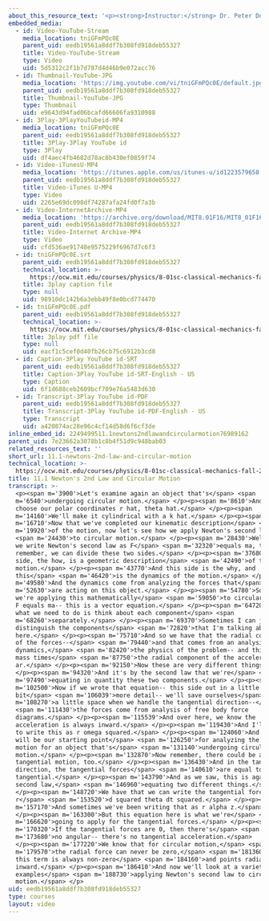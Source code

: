 ```yaml
---
about_this_resource_text: '<p><strong>Instructor:</strong> Dr. Peter Dourmashkin</p>'
embedded_media:
  - id: Video-YouTube-Stream
    media_location: tniGFmPQc0E
    parent_uid: eedb19561a8ddf7b308fd918deb55327
    title: Video-YouTube-Stream
    type: Video
    uid: 5d5312c2f1b7d787d4d46b9e072acc76
  - id: Thumbnail-YouTube-JPG
    media_location: 'https://img.youtube.com/vi/tniGFmPQc0E/default.jpg'
    parent_uid: eedb19561a8ddf7b308fd918deb55327
    title: Thumbnail-YouTube-JPG
    type: Thumbnail
    uid: e9643d94fad06bcafd66606fa9310988
  - id: 3Play-3PlayYouTubeid-MP4
    media_location: tniGFmPQc0E
    parent_uid: eedb19561a8ddf7b308fd918deb55327
    title: 3Play-3Play YouTube id
    type: 3Play
    uid: df4aec4fb4682d78ac8b430ef0859f74
  - id: Video-iTunesU-MP4
    media_location: 'https://itunes.apple.com/us/itunes-u/id1223579658'
    parent_uid: eedb19561a8ddf7b308fd918deb55327
    title: Video-iTunes U-MP4
    type: Video
    uid: 2265e69dc098df74287afa24fd0f7a3b
  - id: Video-InternetArchive-MP4
    media_location: 'https://archive.org/download/MIT8.01F16/MIT8_01F16_L11v01_360p.mp4'
    parent_uid: eedb19561a8ddf7b308fd918deb55327
    title: Video-Internet Archive-MP4
    type: Video
    uid: cfd536ae91748e9575229f6967d7c6f3
  - id: tniGFmPQc0E.srt
    parent_uid: eedb19561a8ddf7b308fd918deb55327
    technical_location: >-
      https://ocw.mit.edu/courses/physics/8-01sc-classical-mechanics-fall-2016/week-3-circular-motion/11.1-newtons-2nd-law-and-circular-motion/11.1-newtons-2nd-law-and-circular-motion/tniGFmPQc0E.srt
    title: 3play caption file
    type: null
    uid: 98910dc142b6a3ebb49f8e0bcd774470
  - id: tniGFmPQc0E.pdf
    parent_uid: eedb19561a8ddf7b308fd918deb55327
    technical_location: >-
      https://ocw.mit.edu/courses/physics/8-01sc-classical-mechanics-fall-2016/week-3-circular-motion/11.1-newtons-2nd-law-and-circular-motion/11.1-newtons-2nd-law-and-circular-motion/tniGFmPQc0E.pdf
    title: 3play pdf file
    type: null
    uid: eacf1c5cef0d40fb26cb75c6912b3cd8
  - id: Caption-3Play YouTube id-SRT
    parent_uid: eedb19561a8ddf7b308fd918deb55327
    title: Caption-3Play YouTube id-SRT-English - US
    type: Caption
    uid: 6f1d688ceb2609bcf709e76a5483d630
  - id: Transcript-3Play YouTube id-PDF
    parent_uid: eedb19561a8ddf7b308fd918deb55327
    title: Transcript-3Play YouTube id-PDF-English - US
    type: Transcript
    uid: a420874ac28e96c4cf14d58d6f6cf3de
inline_embed_id: 2249499511.1newtons2ndlawandcircularmotion76989162
parent_uid: 7e23662a3078b1c8b4f51d9c948bab03
related_resources_text: ''
short_url: 11.1-newtons-2nd-law-and-circular-motion
technical_location: >-
  https://ocw.mit.edu/courses/physics/8-01sc-classical-mechanics-fall-2016/week-3-circular-motion/11.1-newtons-2nd-law-and-circular-motion/11.1-newtons-2nd-law-and-circular-motion
title: 11.1 Newton's 2nd Law and Circular Motion
transcript: >-
  <p><span m='3900'>Let's examine again an object that's</span> <span
  m='6540'>undergoing circular motion.</span> </p><p><span m='8610'>And we'll
  choose our polar coordinates r hat, theta hat.</span> </p><p><span
  m='14160'>We'll make it cylindrical with a k hat.</span> </p><p><span
  m='16710'>Now that we've completed our kinematic description</span> <span
  m='19920'>of the motion, now let's see how we apply Newton's second law</span>
  <span m='24430'>to circular motion.</span> </p><p><span m='28430'>Well, when
  we write Newton's second law as F</span> <span m='32320'>equals ma, that--
  remember, we can divide these two sides.</span> </p><p><span m='37680'>This
  side, the how, is a geometric description</span> <span m='42490'>of the
  motion.</span> </p><p><span m='43770'>And this side is the why, and
  this</span> <span m='46420'>is the dynamics of the motion.</span> </p><p><span
  m='49580'>And the dynamics come from analyzing the forces that</span> <span
  m='52630'>are acting on this object.</span> </p><p><span m='54780'>So when
  we're applying this mathematically</span> <span m='59050'>to circular motion,
  F equals ma-- this is a vector equation.</span> </p><p><span m='64720'>And so
  what we need to do is think about each component</span> <span
  m='68260'>separately.</span> </p><p><span m='69370'>Sometimes I can just
  distinguish the components</span> <span m='72820'>that I'm talking about over
  here.</span> </p><p><span m='75710'>And so we have that the radial component
  of the forces--</span> <span m='79440'>and that comes from an analysis of the
  dynamics,</span> <span m='82420'>the physics of the problem-- and this side is
  mass times</span> <span m='87750'>the radial component of the acceleration,
  ar.</span> </p><p><span m='92150'>Now these are very different things.</span>
  </p><p><span m='94320'>And it's by the second law that we're</span> <span
  m='97490'>equating in quantity these two components.</span> </p><p><span
  m='102500'>Now if we wrote that equation-- this side out in a little
  bit</span> <span m='106039'>more detail-- we'll save ourselves</span> <span
  m='108270'>a little space when we handle the tangential direction--</span>
  <span m='111430'>the forces come from analysis of free body force
  diagrams.</span> </p><p><span m='115539'>And over here, we know the
  acceleration is always inward.</span> </p><p><span m='119430'>And I'll choose
  to write this as r omega squared.</span> </p><p><span m='124060'>And so this
  will be our starting point</span> <span m='126250'>for analyzing the radial
  motion for an object that's</span> <span m='131140'>undergoing circular
  motion.</span> </p><p><span m='132870'>Now remember, there could be a
  tangential motion, too.</span> </p><p><span m='136430'>And in the tangential
  direction, the tangential forces</span> <span m='140610'>are equal to ma
  tangential.</span> </p><p><span m='143790'>And as we saw, this is again the
  second law,</span> <span m='146960'>equating two different things.</span>
  </p><p><span m='148720'>We have that we can write the tangential force as
  r</span> <span m='153520'>d squared theta dt squared.</span> </p><p><span
  m='157170'>And sometimes we've been writing that as r alpha z.</span>
  </p><p><span m='163300'>But this equation here is what we're</span> <span
  m='166620'>going to apply for the tangential forces.</span> </p><p><span
  m='170320'>If the tangential forces are 0, then there's</span> <span
  m='173680'>no angular-- there's no tangential acceleration.</span>
  </p><p><span m='177220'>We know that for circular motion,</span> <span
  m='179570'>the radial force can never be zero,</span> <span m='181360'>because
  this term is always non-zero</span> <span m='184160'>and points radially
  inward.</span> </p><p><span m='186410'>And now we'll look at a variety of
  examples</span> <span m='188730'>applying Newton's second law to circular
  motion.</span> </p>
uid: eedb19561a8ddf7b308fd918deb55327
type: courses
layout: video
---
```

